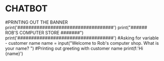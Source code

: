 # CHATBOT
#PRINTING OUT THE BANNER
print('###################################')
print("###### ROB'S COMPUTER STORE #######")
print('###################################')
#Asking for variable - customer name
name = input("Welcome to Rob's computer shop. What is your name? ")
#Printing out greeting with customer name
print(f:'Hi {name}')
 
